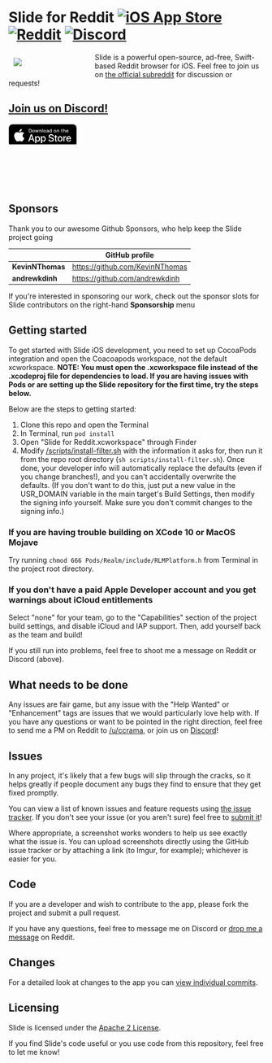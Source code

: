 # Slide for Reddit [![iOS App Store](https://img.shields.io/itunes/v/1260626828.svg)](https://itunes.apple.com/us/app/slide-for-reddit/id1260626828) [![Reddit](https://img.shields.io/badge/reddit-%2Fr%2Fslide__ios-brightgreen.svg)](https://www.reddit.com/r/slide_ios) [![Discord](https://img.shields.io/discord/407573578985242635.svg)](https://discord.gg/hVWAY8A)  

<img src="/slide_ios_rounded.png" align="left" width="150" hspace="10" vspace="10">

Slide is a powerful open-source, ad-free, Swift-based Reddit browser for iOS. Feel free to join us on [the official subreddit](https://www.reddit.com/r/slide_ios) for discussion or requests!

## [Join us on Discord!](https://discord.gg/6yrPzgCtFH)

<a href="https://apps.apple.com/us/app/slide-for-reddit/id1260626828?mt=8" style="display:inline-block;overflow:hidden;background:url(https://linkmaker.itunes.apple.com/en-us/badge-lrg.svg?releaseDate=2018-08-20&kind=iossoftware&bubble=ios_apps) no-repeat;width:135px;height:40px;"><img src="https://raw.githubusercontent.com/ccrama/ccrama.github.io/master/Download_on_the_App_Store_Badge_US-UK_RGB_blk_092917.svg"/></a>

<br>
<br>
<br>
<br>

## Sponsors

Thank you to our awesome Github Sponsors, who help keep the Slide project going

|  | GitHub profile |
| --------- | ------------- |
| **KevinNThomas** | https://github.com/KevinNThomas |
| **andrewkdinh** | https://github.com/andrewkdinh |

If you're interested in sponsoring our work, check out the sponsor slots for Slide contributors on the right-hand **Sponsorship** menu


## Getting started

To get started with Slide iOS development, you need to set up CocoaPods integration and open the Coacoapods workspace, not the default xcworkspace. **NOTE: You must open the .xcworkspace file instead of the .xcodeproj file for dependencies to load. If you are having issues with Pods or are setting up the Slide repository for the first time, try the steps below.**

Below are the steps to getting started:

1. Clone this repo and open the Terminal
2. In Terminal, run `pod install`
3. Open "Slide for Reddit.xcworkspace" through Finder
4. Modify [/scripts/install-filter.sh](/scripts/install-filter.sh) with the information it asks for, then run it from the repo root directory (`sh scripts/install-filter.sh`). Once done, your developer info will automatically replace the defaults (even if you change branches!), and you can't accidentally overwrite the defaults. (If you don't want to do this, just put a new value in the USR_DOMAIN variable in the main target's Build Settings, then modify the signing info yourself. Make sure you don't commit changes to the signing info.)

### If you are having trouble building on XCode 10 or MacOS Mojave

Try running `chmod 666 Pods/Realm/include/RLMPlatform.h` from Terminal in the project root directory.


### If you don't have a paid Apple Developer account and you get warnings about iCloud entitlements

Select "none" for your team, go to the "Capabilities" section of the project build settings, and disable iCloud and IAP support. Then, add yourself back as the team and build!

If you still run into problems, feel free to shoot me a message on Reddit or Discord (above).


## What needs to be done

Any issues are fair game, but any issue with the "Help Wanted" or "Enhancement" tags are issues that we would particularly love help with. If you have any questions or want to be pointed in the right direction, feel free to send me a PM on Reddit to [/u/ccrama](https://www.reddit.com/u/ccrama), or join us on [Discord](https://discord.gg/hVWAY8A)!


## Issues

In any project, it's likely that a few bugs will slip through the cracks, so it helps greatly if people document any bugs they find to ensure that they get fixed promptly.

You can view a list of known issues and feature requests using [the issue tracker](https://github.com/ccrama/Slide-ios/issues). If you don't see your issue (or you aren't sure) feel free to [submit it](https://github.com/ccrama/Slide-ios/issues/new)!

Where appropriate, a screenshot works wonders to help us see exactly what the issue is. You can upload screenshots directly using the GitHub issue tracker or by attaching a link (to Imgur, for example); whichever is easier for you.


## Code

If you are a developer and wish to contribute to the app, please fork the project and submit a pull request.

If you have any questions, feel free to message me on Discord or [drop me a message](https://www.reddit.com/message/compose/?to=ccrama) on Reddit.


## Changes

For a detailed look at changes to the app you can [view individual commits](https://github.com/ccrama/Slide-ios/commits/master).


## Licensing

Slide is licensed under the [Apache 2 License](LICENSE).

If you find Slide's code useful or you use code from this repository, feel free to let me know!
